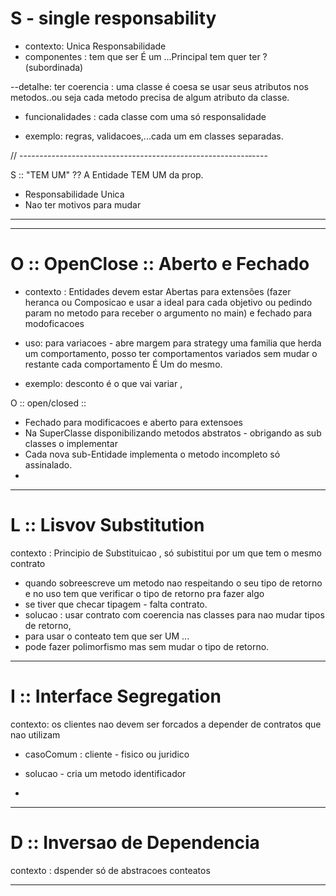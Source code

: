 # S - single responsability
- contexto: Unica Responsabilidade
- componentes : tem que ser É um  ...Principal tem quer ter ? (subordinada)

--detalhe: ter coerencia : uma classe é coesa se usar seus atributos nos metodos..ou seja cada metodo precisa de algum atributo da classe.

- funcionalidades : cada  classe com uma só  responsalidade

- exemplo: regras, validacoes,...cada um em classes separadas.

// ---------------------------------------------------------‐----

S ::
"TEM UM" ?? A Entidade TEM UM da prop.
- Responsabilidade Unica
- Nao ter motivos para mudar

---



---

# O :: OpenClose :: Aberto e Fechado
- contexto : Entidades devem estar Abertas para extensões (fazer heranca  ou Composicao e usar a ideal para cada objetivo ou pedindo param no metodo para receber o argumento no main) e fechado para modoficacoes

- uso: para variacoes - abre margem para strategy uma familia que herda um comportamento, posso ter comportamentos variados sem mudar o restante cada comportamento É Um do mesmo.
- exemplo: desconto é o que vai variar ,

O :: open/closed ::

-  Fechado para modificacoes e aberto para extensoes
-  Na SuperClasse disponibilizando metodos abstratos - obrigando as sub classes o implementar
-  Cada nova sub-Entidade implementa o metodo incompleto só assinalado.
-


---
# L :: Lisvov Substitution
contexto : Principio de Substituicao , só subistitui por um que tem o mesmo contrato

- quando sobreescreve um metodo nao respeitando o seu tipo de retorno e no uso tem que verificar o tipo de retorno pra fazer algo
- se tiver que checar tipagem - falta contrato.
- solucao : usar contrato com coerencia nas classes para nao mudar tipos de retorno,
- para usar o conteato tem que ser UM ...
-  pode fazer polimorfismo mas sem mudar o tipo de retorno.

---
# I :: Interface  Segregation
contexto: os clientes nao devem ser forcados a depender de contratos que nao utilizam

- casoComum : cliente - fisico ou juridico

- solucao - cria um metodo identificador
-

---
# D :: Inversao de Dependencia
contexto : dspender só de abstracoes conteatos

---